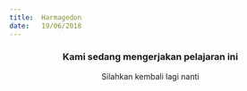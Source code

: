 ```yaml
---
title:  Harmagedon
date:   19/06/2018
---
```


### <center>Kami sedang mengerjakan pelajaran ini</center>
<center>Silahkan kembali lagi nanti</center>
